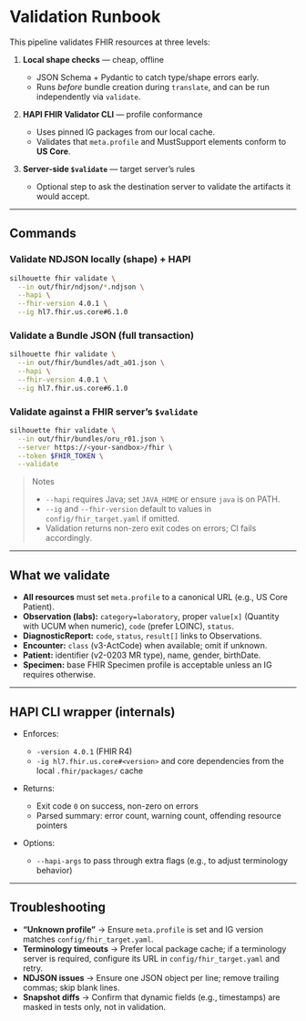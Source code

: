 # Validation Runbook

This pipeline validates FHIR resources at three levels:

1. **Local shape checks** — cheap, offline
   - JSON Schema + Pydantic to catch type/shape errors early.
   - Runs *before* bundle creation during `translate`, and can be run independently via `validate`.

2. **HAPI FHIR Validator CLI** — profile conformance
   - Uses pinned IG packages from our local cache.
   - Validates that `meta.profile` and MustSupport elements conform to **US Core**.

3. **Server-side `$validate`** — target server’s rules
   - Optional step to ask the destination server to validate the artifacts it would accept.

---

## Commands

### Validate NDJSON locally (shape) + HAPI
```bash
silhouette fhir validate \
  --in out/fhir/ndjson/*.ndjson \
  --hapi \
  --fhir-version 4.0.1 \
  --ig hl7.fhir.us.core#6.1.0
```

### Validate a Bundle JSON (full transaction)

```bash
silhouette fhir validate \
  --in out/fhir/bundles/adt_a01.json \
  --hapi \
  --fhir-version 4.0.1 \
  --ig hl7.fhir.us.core#6.1.0
```

### Validate against a FHIR server’s `$validate`

```bash
silhouette fhir validate \
  --in out/fhir/bundles/oru_r01.json \
  --server https://<your-sandbox>/fhir \
  --token $FHIR_TOKEN \
  --validate
```

> Notes
>
> * `--hapi` requires Java; set `JAVA_HOME` or ensure `java` is on PATH.
> * `--ig` and `--fhir-version` default to values in `config/fhir_target.yaml` if omitted.
> * Validation returns non-zero exit codes on errors; CI fails accordingly.

---

## What we validate

* **All resources** must set `meta.profile` to a canonical URL (e.g., US Core Patient).
* **Observation (labs):** `category=laboratory`, proper `value[x]` (Quantity with UCUM when numeric), `code` (prefer LOINC), `status`.
* **DiagnosticReport:** `code`, `status`, `result[]` links to Observations.
* **Encounter:** `class` (v3-ActCode) when available; omit if unknown.
* **Patient:** identifier (v2-0203 MR type), name, gender, birthDate.
* **Specimen:** base FHIR Specimen profile is acceptable unless an IG requires otherwise.

---

## HAPI CLI wrapper (internals)

* Enforces:

  * `-version 4.0.1` (FHIR R4)
  * `-ig hl7.fhir.us.core#<version>` and core dependencies from the local `.fhir/packages/` cache
* Returns:

  * Exit code `0` on success, non-zero on errors
  * Parsed summary: error count, warning count, offending resource pointers
* Options:

  * `--hapi-args` to pass through extra flags (e.g., to adjust terminology behavior)

---

## Troubleshooting

* **“Unknown profile”** → Ensure `meta.profile` is set and IG version matches `config/fhir_target.yaml`.
* **Terminology timeouts** → Prefer local package cache; if a terminology server is required, configure its URL in `config/fhir_target.yaml` and retry.
* **NDJSON issues** → Ensure one JSON object per line; remove trailing commas; skip blank lines.
* **Snapshot diffs** → Confirm that dynamic fields (e.g., timestamps) are masked in tests only, not in validation.

